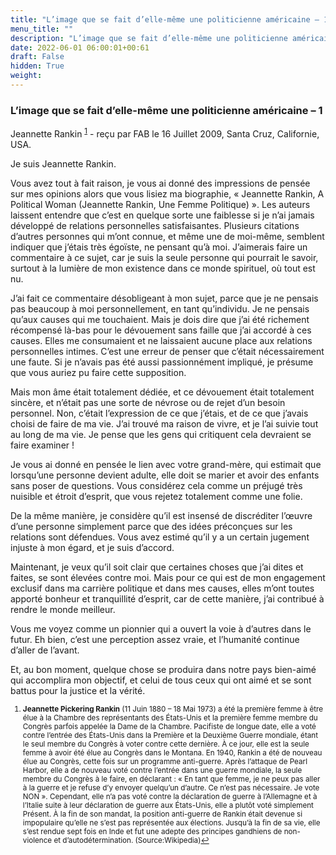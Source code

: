 ```yaml
---
title: "L’image que se fait d’elle-même une politicienne américaine – 1"
menu_title: ""
description: "L’image que se fait d’elle-même une politicienne américaine – 1"
date: 2022-06-01 06:00:01+00:61
draft: False
hidden: True
weight:
---
```

### L’image que se fait d’elle-même une politicienne américaine – 1

Jeannette Rankin <sup id="a1">[1](#f1)</sup> - reçu par FAB le 16 Juillet 2009, Santa Cruz, Californie, USA.

Je suis Jeannette Rankin.

Vous avez tout à fait raison, je vous ai donné des impressions de pensée sur mes opinions alors que vous lisiez ma biographie, « Jeannette Rankin, A Political Woman (Jeannette Rankin, Une Femme Politique) ».
Les auteurs laissent entendre que c’est en quelque sorte une faiblesse si je n’ai jamais développé de relations personnelles satisfaisantes. Plusieurs citations d’autres personnes qui m’ont connue, et même une de moi-même, semblent indiquer que j’étais très égoïste, ne pensant qu’à moi. J’aimerais faire un commentaire à ce sujet, car je suis la seule personne qui pourrait le savoir, surtout à la lumière de mon existence dans ce monde spirituel, où tout est nu.

J’ai fait ce commentaire désobligeant à mon sujet, parce que je ne pensais pas beaucoup à moi personnellement, en tant qu’individu. Je ne pensais qu’aux causes qui me touchaient. Mais je dois dire que j’ai été richement récompensé là-bas pour le dévouement sans faille que j’ai accordé à ces causes. Elles me consumaient et ne laissaient aucune place aux relations personnelles intimes. C’est une erreur de penser que c’était nécessairement une faute. Si je n’avais pas été aussi passionnément impliqué, je présume que vous auriez pu faire cette supposition.

Mais mon âme était totalement dédiée, et ce dévouement était totalement sincère, et n’était pas une sorte de névrose ou de rejet d’un besoin personnel. Non, c’était l’expression de ce que j’étais, et de ce que j’avais choisi de faire de ma vie. J’ai trouvé ma raison de vivre, et je l’ai suivie tout au long de ma vie. Je pense que les gens qui critiquent cela devraient se faire examiner !

Je vous ai donné en pensée le lien avec votre grand-mère, qui estimait que lorsqu’une personne devient adulte, elle doit se marier et avoir des enfants sans poser de questions. Vous considérez cela comme un préjugé très nuisible et étroit d’esprit, que vous rejetez totalement comme une folie.

De la même manière, je considère qu’il est insensé de discréditer l’œuvre d’une personne simplement parce que des idées préconçues sur les relations sont défendues. Vous avez estimé qu’il y a un certain jugement injuste à mon égard, et je suis d’accord.

Maintenant, je veux qu’il soit clair que certaines choses que j’ai dites et faites, se sont élevées contre moi. Mais pour ce qui est de mon engagement exclusif dans ma carrière politique et dans mes causes, elles m’ont toutes apporté bonheur et tranquillité d’esprit, car de cette manière, j’ai contribué à rendre le monde meilleur.

Vous me voyez comme un pionnier qui a ouvert la voie à d’autres dans le futur. Eh bien, c’est une perception assez vraie, et l’humanité continue d’aller de l’avant.

Et, au bon moment, quelque chose se produira dans notre pays bien-aimé qui accomplira mon objectif, et celui de tous ceux qui ont aimé et se sont battus pour la justice et la vérité.
<small>

1. <large id="f1"> **Jeannette Pickering Rankin** (11 Juin 1880 – 18 Mai 1973) a été la première femme à être élue à la Chambre des représentants des États-Unis et la première femme membre du Congrès parfois appelée la Dame de la Chambre. Pacifiste de longue date, elle a voté contre l’entrée des États-Unis dans la Première et la Deuxième Guerre mondiale, étant le seul membre du Congrès à voter contre cette dernière. À ce jour, elle est la seule femme à avoir été élue au Congrès dans le Montana. En 1940, Rankin a été de nouveau élue au Congrès, cette fois sur un programme anti-guerre. Après l’attaque de Pearl Harbor, elle a de nouveau voté contre l’entrée dans une guerre mondiale, la seule membre du Congrès à le faire, en déclarant : « En tant que femme, je ne peux pas aller à la guerre et je refuse d’y envoyer quelqu’un d’autre. Ce n’est pas nécessaire. Je vote NON ». Cependant, elle n’a pas voté contre la déclaration de guerre à l’Allemagne et à l’Italie suite à leur déclaration de guerre aux États-Unis, elle a plutôt voté simplement Présent. À la fin de son mandat, la position anti-guerre de Rankin était devenue si impopulaire qu’elle ne s’est pas représentée aux élections. Jusqu’à la fin de sa vie, elle s’est rendue sept fois en Inde et fut une adepte des principes gandhiens de non-violence et d’autodétermination. (Source:Wikipedia)[↩](#a1)
